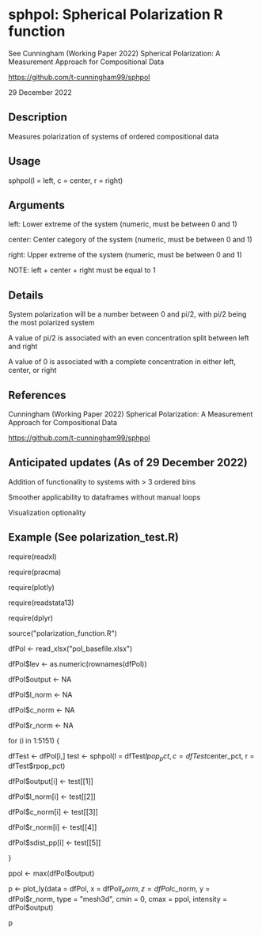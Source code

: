 # sphpol: Spherical Polarization R function
See Cunningham (Working Paper 2022) Spherical Polarization: A Measurement Approach for Compositional Data

https://github.com/t-cunningham99/sphpol

29 December 2022

## Description
Measures polarization of systems of ordered compositional data

## Usage 
sphpol(l = left, c = center, r = right)

## Arguments
left: Lower extreme of the system (numeric, must be between 0 and 1)

center: Center category of the system (numeric, must be between 0 and 1)

right: Upper extreme of the system (numeric, must be between 0 and 1)

NOTE: left + center + right must be equal to 1

## Details
System polarization will be a number between 0 and pi/2, with pi/2 being the most polarized system 

A value of pi/2 is associated with an even concentration split between left and right

A value of 0 is associated with a complete concentration in either left, center, or right 

## References
Cunningham (Working Paper 2022) Spherical Polarization: A Measurement Approach for Compositional Data

https://github.com/t-cunningham99/sphpol


## Anticipated updates (As of 29 December 2022)
Addition of functionality to systems with > 3 ordered bins

Smoother applicability to dataframes without manual loops

Visualization optionality 

## Example (See polarization_test.R)
require(readxl)

require(pracma)

require(plotly)

require(readstata13)

require(dplyr)

source("polarization_function.R")

dfPol <- read_xlsx("pol_basefile.xlsx")

dfPol$lev <- as.numeric(rownames(dfPol))

dfPol$output <- NA

dfPol$l_norm <- NA

dfPol$c_norm <- NA

dfPol$r_norm <- NA

for (i in 1:5151) {

  dfTest <- dfPol[i,]
  test <- sphpol(l = dfTest$lpop_pct, 
                 c = dfTest$center_pct, 
                 r = dfTest$rpop_pct)

  dfPol$output[i] <- test[[1]]
  
  dfPol$l_norm[i] <- test[[2]]
  
  dfPol$c_norm[i] <- test[[3]]
  
  dfPol$r_norm[i] <- test[[4]]
  
  dfPol$sdist_pp[i] <- test[[5]]

}


ppol <- max(dfPol$output)

p <- plot_ly(data = dfPol, 
             x = dfPol$l_norm, 
             z = dfPol$c_norm, 
             y = dfPol$r_norm, 
             type = "mesh3d",
             cmin = 0, 
             cmax = ppol, 
             intensity = dfPol$output)

p
